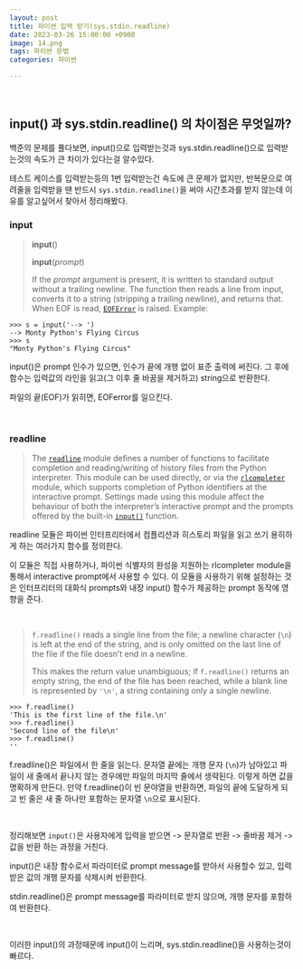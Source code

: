 ```yaml
---
layout: post
title: 파이썬 입력 받기(sys.stdin.readline)
date: 2023-03-26 15:00:00 +0900
image: 14.png
tags: 파이썬 문법
categories: 파이썬

---
```


<br>

## input() 과 sys.stdin.readline() 의 차이점은 무엇일까?

백준의 문제를 풀다보면, input()으로 입력받는것과 sys.stdin.readline()으로 입력받는것의 속도가 큰 차이가 있다는걸 알수있다.

테스트 케이스를 입력받는등의 1번 입력받는건 속도에 큰 문제가 없지만, 반복문으로 여려줄을 입력받을 땐 반드시 `sys.stdin.readline()`을 써야 시간초과를 받지 않는데 이유를 알고싶어서 찾아서 정리해봤다.

### input

>**input**()
>
>**input**(*prompt*)
>
>If the *prompt* argument is present, it is written to standard output without a trailing newline. The function then reads a line from input, converts it to a string (stripping a trailing newline), and returns that. When EOF is read, [`EOFError`](https://docs.python.org/3/library/exceptions.html#EOFError) is raised. Example:

```
>>> s = input('--> ')  
--> Monty Python's Flying Circus
>>> s  
"Monty Python's Flying Circus"
```

input()은 prompt 인수가 있으면, 인수가 끝에 개행 없이 표준 출력에 써진다. 그 후에 함수는 입력값의 라인을 읽고(그 이후 줄 바꿈을 제거하고) string으로 반환한다. 

파일의 끝(EOF)가 읽히면, EOFerror를 일으킨다.

<br>

### readline

>The [`readline`](https://docs.python.org/3/library/readline.html#module-readline) module defines a number of functions to facilitate completion and reading/writing of history files from the Python interpreter. This module can be used directly, or via the [`rlcompleter`](https://docs.python.org/3/library/rlcompleter.html#module-rlcompleter) module, which supports completion of Python identifiers at the interactive prompt. Settings made using this module affect the behaviour of both the interpreter’s interactive prompt and the prompts offered by the built-in [`input()`](https://docs.python.org/3/library/functions.html#input) function.

readline 모듈은 파이썬 인터프리터에서 컴플리션과 히스토리 파일을 읽고 쓰기 용히하게 하는 여러가지 함수를 정의한다.

이 모듈은 직접 사용하거나, 파이썬 식별자의 완성을 지원하는  rlcompleter module을 통해서 interactive prompt에서 사용할 수 있다. 이 모듈을 사용하기 위해 설정하는 것은 인터프리터의 대화식 prompts와 내장 input() 함수가 제공하는 prompt 동작에 영향을 준다.

<br>

>`f.readline()` reads a single line from the file; a newline character (`\n`) is left at the end of the string, and is only omitted on the last line of the file if the file doesn’t end in a newline. 
>
>This makes the return value unambiguous; if `f.readline()` returns an empty string, the end of the file has been reached, while a blank line is represented by `'\n'`, a string containing only a single newline.

```
>>> f.readline()
'This is the first line of the file.\n'
>>> f.readline()
'Second line of the file\n'
>>> f.readline()
''
```

f.readline()은 파일에서 한 줄을 읽는다. 문자열 끝에는 개행 문자 (`\n`)가 남아있고 파일이 새 줄에서 끝나지 않는 경우에만 파일의 마지막 줄에서 생략된다. 이렇게 하면 값을 명확하게 만든다. 만약 f.readline()이 빈 문야열을 반환하면, 파일의 끝에 도달하게 되고 빈 줄은 새 줄 하나만 포함하는 문자열 `\n`으로 표시된다.

<br>

정리해보면 `input()`은 사용자에게 입력을 받으면 -> 문자열로 반환 -> 줄바꿈 제거 -> 값을 반환 하는 과정을 거친다.

input()은 내장 함수로서 파라미터로 prompt message를 받아서 사용할수 있고, 입력받은 값의 개행 문자를 삭제시켜 반환한다.

stdin.readline()은 prompt message를 파라미터로 받지 않으며, 개행 문자를 포함하여 반환한다.

<br>

이러한 input()의 과정때문에 input()이 느리며,  sys.stdin.readline()을 사용하는것이 빠르다. 
